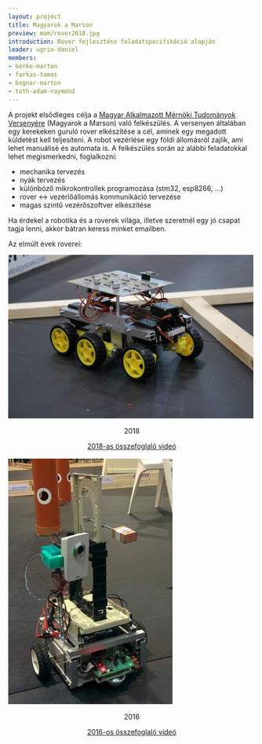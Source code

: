 ```yaml
---
layout: project
title: Magyarok a Marson
preview: mam/rover2018.jpg
introduction: Rover fejlesztése feladatspecifikáció alapján
leader: ugrin-daniel
members:
- berke-marton
- farkas-tamas
- bognar-marton
- toth-adam-raymond
---
```


A projekt elsődleges célja a <a target="_blank" href="http://www.magyarokamarson.hu/">Magyar Alkalmazott Mérnöki Tudományok Versenyére</a> (Magyarok a Marson) való felkészülés. A versenyen általában egy kerekeken guruló rover elkészítése a cél, aminek egy megadott küldetést kell teljesíteni. A robot vezérlése egy földi állomásról zajlik, ami lehet manuálisé és automata is. A felkészülés során az alábbi feladatokkal lehet megismerkedni, foglalkozni:

- mechanika tervezés
- nyák tervezés
- különböző mikrokontrollek programozása (stm32, esp8266, ...)
- rover <-> vezérlőállomás kommunikáció tervezése
- magas szintű vezérőszoftver elkészítése  

Ha érdekel a robotika és a roverek világa, illetve szeretnél egy jó csapat tagja lenni, akkor bátran keress minket emailben.

Az elmúlt évek roverei:

<img src="/images/projects/mam/rover2018.jpg" width="500px" alt="rover2018">
<div style="text-align: center">
    <p>2018</p>
    <a target="_blank" href="https://drive.google.com/open?id=1y4w-gBMxqJ5Yih-dg5TYHK8Yn5oNeVdu">2018-as összefoglaló videó</a>
</div>
<br>
<img src="/images/projects/mam/rover2016.jpg" height="500px" alt="rover2016">
<div style="text-align: center">
    <p>2016</p>
    <a target="_blank" href="https://www.youtube.com/watch?v=4L2YJJ1X5M4">2016-os összefoglaló videó</a>
</div>
<br>

